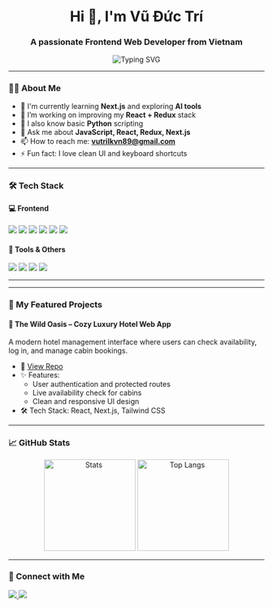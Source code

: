 <h1 align="center">Hi 👋, I'm Vũ Đức Trí</h1>
<h3 align="center">A passionate Frontend Web Developer from Vietnam</h3>

<p align="center">
  <img src="https://readme-typing-svg.herokuapp.com?font=Fira+Code&size=22&pause=1000&center=true&vCenter=true&width=435&lines=JavaScript+%7C+React+Developer;Frontend+Lover+%F0%9F%94%A5;Building+clean+and+modern+UIs" alt="Typing SVG" />
</p>

---

### 🧑‍💻 About Me

- 🌱 I'm currently learning **Next.js** and exploring **AI tools**  
- 🔭 I’m working on improving my **React + Redux** stack  
- 🧠 I also know basic **Python** scripting  
- 💬 Ask me about **JavaScript, React, Redux, Next.js**  
- 📫 How to reach me: **vutrilkvn89@gmail.com** 
- ⚡ Fun fact: I love clean UI and keyboard shortcuts

---

### 🛠️ Tech Stack

#### 💻 Frontend
<p>
  <img src="https://img.shields.io/badge/JavaScript-F7DF1E?logo=javascript&logoColor=000" />
  <img src="https://img.shields.io/badge/React-20232A?logo=react&logoColor=61DAFB" />
  <img src="https://img.shields.io/badge/Redux-593D88?logo=redux&logoColor=white" />
  <img src="https://img.shields.io/badge/Next.js-000000?logo=nextdotjs&logoColor=white" />
  <img src="https://img.shields.io/badge/HTML5-E34F26?logo=html5&logoColor=white" />
  <img src="https://img.shields.io/badge/CSS3-1572B6?logo=css3&logoColor=white" />
</p>

#### 🧰 Tools & Others
<p>
  <img src="https://img.shields.io/badge/Git-F05032?logo=git&logoColor=white" />
  <img src="https://img.shields.io/badge/GitHub-181717?logo=github&logoColor=white" />
  <img src="https://img.shields.io/badge/VSCode-007ACC?logo=visual-studio-code&logoColor=white" />
  <img src="https://img.shields.io/badge/Python-3776AB?logo=python&logoColor=white" />
</p>

---

---

### 🚀 My Featured Projects

#### 🏨 The Wild Oasis – Cozy Luxury Hotel Web App
A modern hotel management interface where users can check availability, log in, and manage cabin bookings.

- 🔗 [View Repo](https://github.com/VuDucTriJoseph/The-Wild-Oasis-Web)
- ✨ Features:
  - User authentication and protected routes
  - Live availability check for cabins
  - Clean and responsive UI design
- 🛠 Tech Stack: React, Next.js, Tailwind CSS

---


### 📈 GitHub Stats

<p align="center">
  <img src="https://github-readme-stats.vercel.app/api?username=VuDucTriJoseph&show_icons=true&theme=radical" alt="Stats" height="180" />
  <img src="https://github-readme-stats.vercel.app/api/top-langs/?username=VuDucTriJoseph&layout=compact&theme=radical" alt="Top Langs" height="180"/>
</p>

---

### 🔗 Connect with Me

<p align="left">
  <a href="https://www.linkedin.com/in/your-link" target="_blank">
    <img src="https://img.shields.io/badge/LinkedIn-0A66C2?logo=linkedin&logoColor=white" />
  </a>
  <a href="mailto:your.email@example.com">
    <img src="https://img.shields.io/badge/Gmail-D14836?logo=gmail&logoColor=white" />
  </a>
</p>
